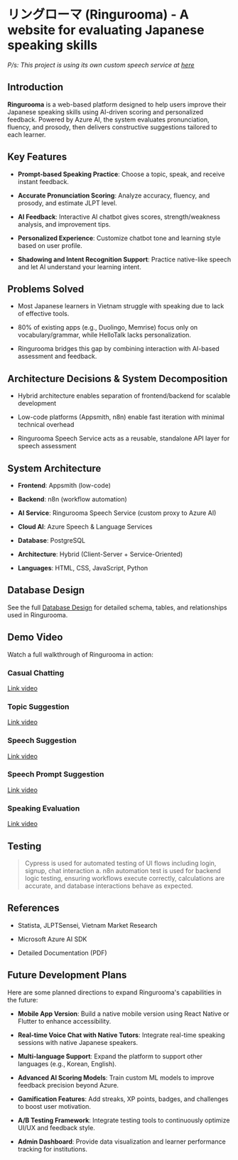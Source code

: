 # リングローマ (Ringurooma) - A website for evaluating Japanese speaking skills

*P/s: This project is using its own custom speech service at [here](https://github.com/PhDoanh/speech-service)*

Introduction
---------------

**Ringurooma** is a web-based platform designed to help users improve their Japanese speaking skills using AI-driven scoring and personalized feedback. Powered by Azure AI, the system evaluates pronunciation, fluency, and prosody, then delivers constructive suggestions tailored to each learner.

Key Features
---------------

-   **Prompt-based Speaking Practice**: Choose a topic, speak, and receive instant feedback.

-   **Accurate Pronunciation Scoring**: Analyze accuracy, fluency, and prosody, and estimate JLPT level.

-   **AI Feedback**: Interactive AI chatbot gives scores, strength/weakness analysis, and improvement tips.

-   **Personalized Experience**: Customize chatbot tone and learning style based on user profile.

-   **Shadowing and Intent Recognition Support**: Practice native-like speech and let AI understand your learning intent.

Problems Solved
------------------

-   Most Japanese learners in Vietnam struggle with speaking due to lack of effective tools.

-   80% of existing apps (e.g., Duolingo, Memrise) focus only on vocabulary/grammar, while HelloTalk lacks personalization.

-   Ringurooma bridges this gap by combining interaction with AI-based assessment and feedback.

Architecture Decisions & System Decomposition
------------------------------------------------

-   Hybrid architecture enables separation of frontend/backend for scalable development

-   Low-code platforms (Appsmith, n8n) enable fast iteration with minimal technical overhead

-   Ringurooma Speech Service acts as a reusable, standalone API layer for speech assessment

System Architecture
----------------------

-   **Frontend**: Appsmith (low-code)

-   **Backend**: n8n (workflow automation)

-   **AI Service**: Ringurooma Speech Service (custom proxy to Azure AI)

-   **Cloud AI**: Azure Speech & Language Services

-   **Database**: PostgreSQL

-   **Architecture**: Hybrid (Client-Server + Service-Oriented)

-   **Languages**: HTML, CSS, JavaScript, Python

## Database Design

See the full [Database Design](./database-design.md) for detailed schema, tables, and relationships used in Ringurooma.

Demo Video
-------------

Watch a full walkthrough of Ringurooma in action:

### Casual Chatting

[Link video](https://drive.google.com/file/d/1mIPuO9c1PlnSyEkXKy-MPQY1Y2b4dKpE/view?usp=sharing)

### Topic Suggestion

[Link video](https://drive.google.com/file/d/1qeDXNPuodotNm2ZjPDqQDFOFyhEeN2Ad/view?usp=sharing)

### Speech Suggestion

[Link video](https://drive.google.com/file/d/16XBVcvVdnXl3IW7T7kJfj8t1Hp92NtRi/view?usp=sharing)

### Speech Prompt Suggestion

[Link video](https://drive.google.com/file/d/1NdYG8PmQ_bUyE5BPgZ-Pg9TAb7oTU_md/view?usp=sharing)

### Speaking Evaluation

[Link video](https://drive.google.com/file/d/1ES3m0GnT8Jqip6inV6ratwlfiEcoaojW/view?usp=sharing)

Testing
----------

> Cypress is used for automated testing of UI flows including login, signup, chat interaction a.
> n8n automation test is used for backend logic testing, ensuring workflows execute correctly, calculations are accurate, and database interactions behave as expected.

References
-------------

-   Statista, JLPTSensei, Vietnam Market Research

-   Microsoft Azure AI SDK

-   Detailed Documentation (PDF)

Future Development Plans
---------------------------

Here are some planned directions to expand Ringurooma's capabilities in the future:

-   **Mobile App Version**: Build a native mobile version using React Native or Flutter to enhance accessibility.

-   **Real-time Voice Chat with Native Tutors**: Integrate real-time speaking sessions with native Japanese speakers.

-   **Multi-language Support**: Expand the platform to support other languages (e.g., Korean, English).

-   **Advanced AI Scoring Models**: Train custom ML models to improve feedback precision beyond Azure.

-   **Gamification Features**: Add streaks, XP points, badges, and challenges to boost user motivation.

-   **A/B Testing Framework**: Integrate testing tools to continuously optimize UI/UX and feedback style.

-   **Admin Dashboard**: Provide data visualization and learner performance tracking for institutions.

